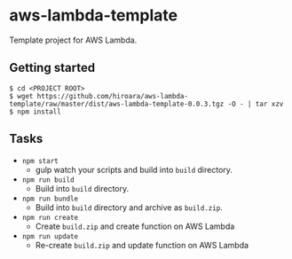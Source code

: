 # aws-lambda-template

Template project for AWS Lambda.

## Getting started

    $ cd <PROJECT ROOT>
    $ wget https://github.com/hiroara/aws-lambda-template/raw/master/dist/aws-lambda-template-0.0.3.tgz -O - | tar xzv
    $ npm install

## Tasks

- `npm start`
  - gulp watch your scripts and build into `build` directory.
- `npm run build`
  - Build into `build` directory.
- `npm run bundle`
  - Build into `build` directory and archive as `build.zip`.
- `npm run create`
  - Create `build.zip` and create function on AWS Lambda
- `npm run update`
  - Re-create `build.zip` and update function on AWS Lambda
